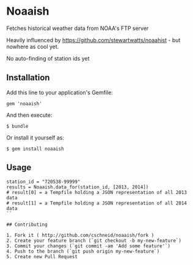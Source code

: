 # Noaaish

Fetches historical weather data from NOAA's FTP server

Heavily influenced by https://github.com/stewartwatts/noaahist - but nowhere as cool yet.

No auto-finding of station ids yet

## Installation

Add this line to your application's Gemfile:

    gem 'noaaish'

And then execute:

    $ bundle

Or install it yourself as:

    $ gem install noaaish

## Usage

```
station_id = "720538-99999"
results = Noaaish.data_for(station_id, [2013, 2014])
# result[0] = a Tempfile holding a JSON representation of all 2013 data
# result[1] = a Tempfile holding a JSON representation of all 2014 data
``

## Contributing

1. Fork it ( http://github.com/cschneid/noaaish/fork )
2. Create your feature branch (`git checkout -b my-new-feature`)
3. Commit your changes (`git commit -am 'Add some feature'`)
4. Push to the branch (`git push origin my-new-feature`)
5. Create new Pull Request
